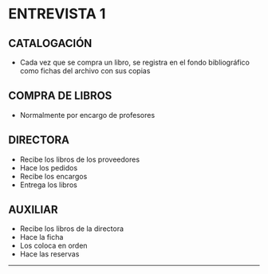 # ENTREVISTA 1

## CATALOGACIÓN 
- Cada vez que se compra un libro, se registra en el fondo bibliográfico como fichas del archivo con sus copias

## COMPRA DE LIBROS 
- Normalmente por encargo de profesores

## DIRECTORA
- Recibe los libros de los proveedores
- Hace los pedidos
- Recibe los encargos
- Entrega los libros
		


## AUXILIAR 
- Recibe los libros de la directora
- Hace la ficha
- Los coloca en orden
- Hace las reservas

---

